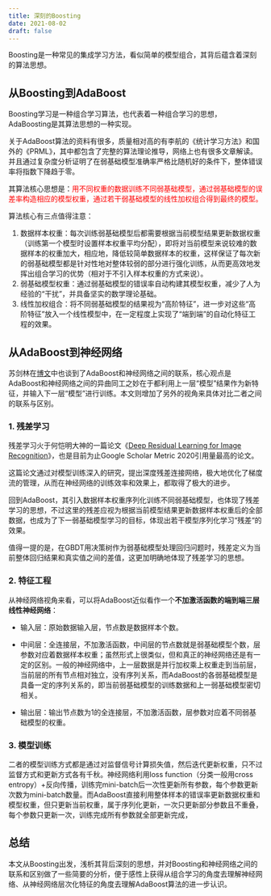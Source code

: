 ```yaml
---
title: 深刻的Boosting
date: 2021-08-02
draft: false
---
```


Boosting是一种常见的集成学习方法，看似简单的模型组合，其背后蕴含着深刻的算法思想。

## 从Boosting到AdaBoost

Boosting学习是一种组合学习算法，也代表着一种组合学习的思想，AdaBoosting是其算法思想的一种实现。

关于AdaBoost算法的资料有很多，质量相对高的有李航的《统计学习方法》和国外的《PRML》，其中都包含了完整的算法理论推导，网络上也有很多文章解读。并且通过复杂度分析证明了在弱基础模型准确率严格比随机好的条件下，整体错误率将指数下降趋于零。

其算法核心思想是：<span style="color:red;">用不同权重的数据训练不同弱基础模型，通过弱基础模型的误差率构造相应的模型权重，通过若干弱基础模型的线性加权组合得到最终的模型。</span>

算法核心有三点值得注意：

1. 数据样本权重：每次训练弱基础模型后都需要根据当前模型结果更新数据权重（训练第一个模型时设置样本权重平均分配），即将对当前模型来说较难的数据样本的权重加大，相应地，降低较简单数据样本的权重，这样保证了每次新的弱基础模型都是针对性地对整体较弱的部分进行强化训练，从而更高效地发挥出组合学习的优势（相对于不引入样本权重的方式来说）。
2. 弱基础模型权重：通过弱基础模型的错误率自动构建其模型权重，减少了人为经验的“干扰”，并具备坚实的数学理论基础。
3. 线性加权组合：将不同弱基础模型的结果视为“高阶特征”，进一步对这些“高阶特征”放入一个线性模型中，在一定程度上实现了“端到端”的自动化特征工程的效果。

## 从AdaBoost到神经网络

苏剑林在[博文][1]中也谈到了AdaBoost和神经网络之间的联系，核心观点是AdaBoost和神经网络之间的异曲同工之妙在于都利用上一层“模型”结果作为新特征，并输入下一层“模型”进行训练。本文则增加了另外的视角来具体对比二者之间的联系与区别。

### 1. 残差学习

残差学习火于何恺明大神的一篇论文《[Deep Residual Learning for Image Recognition][2]》，也是目前为止Google Scholar Metric 2020引用量最高的论文。

这篇论文通过对模型训练深入的研究，提出深度残差连接网络，极大地优化了梯度流的管理，从而在神经网络的训练效率和效果上，都取得了极大的进步。

回到AdaBoost，其引入数据样本权重序列化训练不同弱基础模型，也体现了残差学习的思想，不过这里的残差应视为根据当前模型结果更新数据样本权重后的全部数据，也成为了下一弱基础模型学习的目标，体现出若干模型序列化学习“残差“的效果。

值得一提的是，在GBDT用决策树作为弱基础模型处理回归问题时，残差定义为当前整体回归结果和真实值之间的差值，这更加明确地体现了残差学习的思想。

### 2. 特征工程

从神经网络视角来看，可以将AdaBoost近似看作一个**不加激活函数的端到端三层线性神经网络**：

* 输入层：原始数据输入层，节点数是数据样本个数。

* 中间层：全连接层，不加激活函数，中间层的节点数就是弱基础模型个数，层参数对应着数据样本权重；虽然形式上很类似，但和真正的神经网络还是有一定的区别。一般的神经网络中，上一层数据是并行加权乘上权重走到当前层，当前层的所有节点相对独立，没有序列关系，而AdaBoost的各弱基础模型是具备一定的序列关系的，即当前弱基础模型的训练数据和上一弱基础模型密切相关。

* 输出层：输出节点数为1的全连接层，不加激活函数，层参数对应着不同弱基础模型的权重。

### 3. 模型训练

二者的模型训练方式都是通过对监督信号计算损失值，然后迭代更新权重，只不过监督方式和更新方式各有千秋。神经网络利用loss function（分类一般用cross entropy）+反向传播，训练完mini-batch后一次性更新所有参数，每个参数更新次数为mini-batch数量。而AdaBoost直接利用整体样本的错误率更新数据权重和模型权重，但只更新当前权重，属于序列化更新，一次只更新部分参数且不重叠，每个参数只更新一次，训练完成所有参数就全部更新完成，

## 总结

本文从Boosting出发，浅析其背后深刻的思想，并对Boosting和神经网络之间的联系和区别做了一些简要的分析，便于感性上获得从组合学习的角度去理解神经网络、从神经网络层次化特征的角度去理解AdaBoost算法的进一步认识。


[1]: https://kexue.fm/archives/3873
[2]: https://arxiv.org/abs/1512.03385 "ResNet"

